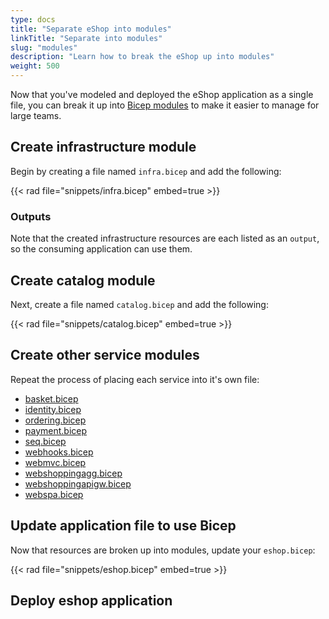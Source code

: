 ```yaml
---
type: docs
title: "Separate eShop into modules"
linkTitle: "Separate into modules"
slug: "modules"
description: "Learn how to break the eShop up into modules"
weight: 500
---
```


Now that you've modeled and deployed the eShop application as a single file, you can break it up into [Bicep modules](https://docs.microsoft.com/en-us/azure/azure-resource-manager/bicep/modules) to make it easier to manage for large teams.

## Create infrastructure module

Begin by creating a file named `infra.bicep` and add the following:

{{< rad file="snippets/infra.bicep" embed=true >}}

### Outputs

Note that the created infrastructure resources are each listed as an `output`, so the consuming application can use them.

## Create catalog module

Next, create a file named `catalog.bicep` and add the following:

{{< rad file="snippets/catalog.bicep" embed=true >}}

## Create other service modules

Repeat the process of placing each service into it's own file:

- [basket.bicep](snippets/basket.bicep)
- [identity.bicep](snippets/identity.bicep)
- [ordering.bicep](snippets/ordering.bicep)
- [payment.bicep](snippets/payment.bicep)
- [seq.bicep](snippets/seq.bicep)
- [webhooks.bicep](snippets/webhooks.bicep)
- [webmvc.bicep](snippets/webmvc.bicep)
- [webshoppingagg.bicep](snippets/webshoppingagg.bicep)
- [webshoppingapigw.bicep](snippets/webshoppingapigw.bicep)
- [webspa.bicep](snippets/webspa.bicep)

## Update application file to use Bicep

Now that resources are broken up into modules, update your `eshop.bicep`:

{{< rad file="snippets/eshop.bicep" embed=true >}}

## Deploy eshop application
